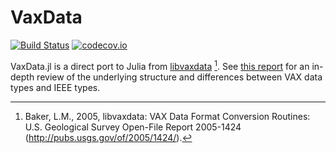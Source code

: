 # VaxData

[![Build Status](https://travis-ci.org/halleysfifthinc/VaxData.jl.svg?branch=master)](https://travis-ci.org/halleysfifthinc/VaxData.jl)
[![codecov.io](http://codecov.io/github/halleysfifthinc/VaxData.jl/coverage.svg?branch=master)](http://codecov.io/github/halleysfifthinc/VaxData.jl?branch=master)

VaxData.jl is a direct port to Julia from [libvaxdata](https://pubs.usgs.gov/of/2005/1424/) [^1]. See [this report](https://pubs.usgs.gov/of/2005/1424/of2005-1424_v1.2.pdf) for an in-depth review of the underlying structure and differences between VAX data types and IEEE types.

[^1]: Baker, L.M., 2005, libvaxdata: VAX Data Format Conversion Routines: U.S. Geological Survey Open-File Report 2005-1424 (http://pubs.usgs.gov/of/2005/1424/).
